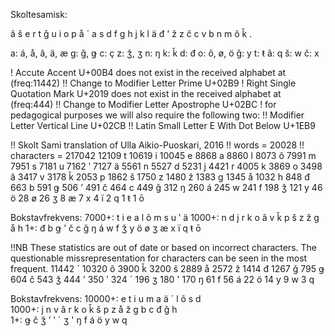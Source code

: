 Skoltesamisk:

  â š e r t ǧ u i o p å ´
  a s d f g h j k l ä đ '
  ž z č c v b n m õ ǩ . 

a: á, å, â, ä, æ
g: ǧ, ǥ 
c: ç
z: ǯ, ʒ
n: ŋ
k: ǩ
d: đ
o: õ, ø, ö
ǧ: y
t: ŧ
â: q
š: w
č: x

! Accute Accent U+00B4 does not exist in the received alphabet at (freq:11442)
!! Change to Modifier Letter Prime U+02B9
! Right Single Quotation Mark U+2019 does not exist in the received alphabet at (freq:444)
!! Change to Modifier Letter Apostrophe U+02BC
! for pedagogical purposes we will also require the following two:
!! Modifier Letter Vertical Line U+02CB
!! Latin Small Letter E With Dot Below U+1EB9

!! Skolt Sami translation of Ulla Aikio-Puoskari, 2016
!! words = 20028
!! characters = 217042
12109 t
10619 i
10045 e
8868 a
8860 l
8073 õ
7991 m
7951 s
7181 u
7162 ʹ
7127 ä
5561 n
5527 d
5231 j
4421 r
4005 k
3869 o
3498 â
3417 v
3178 ǩ
2053 p
1862 š
1750 z
1480 ž
1383 g
1345 å
1032 h
 848 đ
 663 b
 591 ǥ
 506 ʼ
 491 č
 464 c
 449 ǧ
 312 ŋ
 260 á
 245 w
 241 f
 198 ǯ
 121 y
  46 ö
  28 ø
  26 ʒ
   8 æ
   7 x
   4 ï
   2 q
   1 ŧ
   1 ō

Bokstavfrekvens:
7000+: t i e a l õ m s u ʹ ä 
1000+: n d j r k o â v ǩ p š z ž g å h
1+: đ b ǥ ʼ č c ǧ ŋ á w f ǯ y ö ø ʒ æ x ï q ŧ ō




!!NB These statistics are out of date or based on incorrect characters.
The questionable missrepresentation for characters can be seen in the most frequent.
11442 ´
10320 õ
3900 ǩ
3200 š
2889 å
2572 ž
1414 đ
1267 ǧ
795 ǥ
604 č
543 ǯ
444 ’
350 ʹ
324 ˊ
196 ʒ
180 '
170 ŋ
61 f
56 á
22 ö
14 y
9 w
3 q

Bokstavfrekvens:
10000+: e t i u m a ä ´ l õ s d  
1000+:  j n v â r k o ǩ š p z å ž g b c đ ǧ h  
1+:     ǥ č ǯ ’ ʹ ˊ ʒ ' ŋ f á ö y w q 
